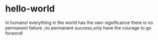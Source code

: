 # hello-world
hi humans!
everything in the world has the own significance
there is no permanent failure ,no permanent success,only have the courage to go forword!

